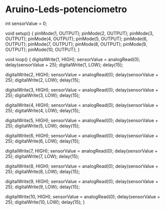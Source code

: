 # Aruino-Leds-potenciometro
int sensorValue = 0;

void setup() {
  pinMode(1, OUTPUT);
  pinMode(2, OUTPUT);
  pinMode(3, OUTPUT);
  pinMode(4, OUTPUT);
  pinMode(5, OUTPUT);
  pinMode(6, OUTPUT);
  pinMode(7, OUTPUT);
  pinMode(8, OUTPUT);
  pinMode(9, OUTPUT);
  pinMode(10, OUTPUT);
}

void loop() {
  digitalWrite(1, HIGH);
  sensorValue = analogRead(0);
  delay(sensorValue + 25);
  digitalWrite(1, LOW);
  delay(15);
  
  digitalWrite(2, HIGH);
  sensorValue = analogRead(0);
  delay(sensorValue + 25);
  digitalWrite(2, LOW);
  delay(15);
  
  digitalWrite(3, HIGH);
  sensorValue = analogRead(0);
  delay(sensorValue + 25);
  digitalWrite(3, LOW);
  delay(15);
  
  digitalWrite(4, HIGH);
  sensorValue = analogRead(0);
  delay(sensorValue + 25);
  digitalWrite(4, LOW);
  delay(15);
  
  digitalWrite(5, HIGH);
  sensorValue = analogRead(0);
  delay(sensorValue + 25);
  digitalWrite(5, LOW);
  delay(15);
  
  digitalWrite(6, HIGH);
  sensorValue = analogRead(0);
  delay(sensorValue + 25);
  digitalWrite(6, LOW);
  delay(15);
  
  digitalWrite(7, HIGH);
  sensorValue = analogRead(0);
  delay(sensorValue + 25);
  digitalWrite(7, LOW);
  delay(15);
  
  digitalWrite(8, HIGH);
  sensorValue = analogRead(0);
  delay(sensorValue + 25);
  digitalWrite(8, LOW);
  delay(15);

  digitalWrite(9, HIGH);
  sensorValue = analogRead(0);
  delay(sensorValue + 25);
  digitalWrite(9, LOW);
  delay(15);

  digitalWrite(10, HIGH);
  sensorValue = analogRead(0);
  delay(sensorValue + 25);
  digitalWrite(10, LOW);
  delay(15);
}
